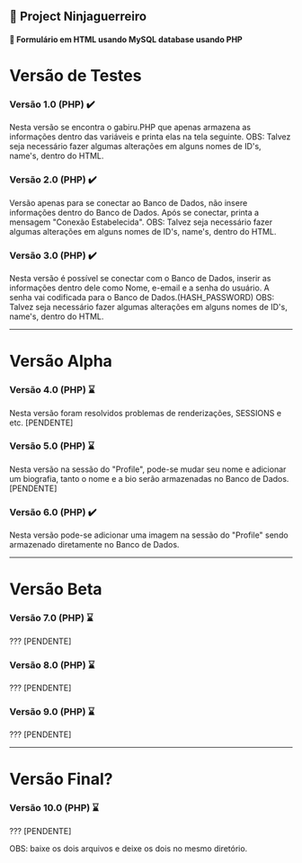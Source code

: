 ## 📝 Project Ninjaguerreiro

#### 📜 Formulário em HTML usando MySQL database usando PHP

# Versão de Testes

### Versão 1.0 (PHP) ✔️
Nesta versão se encontra o gabiru.PHP que apenas armazena as informações dentro das variáveis e printa elas na tela seguinte.
OBS: Talvez seja necessário fazer algumas alterações em alguns nomes de ID's, name's, dentro do HTML.

### Versão 2.0 (PHP) ✔️

Versão apenas para se conectar ao Banco de Dados, não insere informações dentro do Banco de Dados. Após se conectar, printa a mensagem "Conexão Estabelecida". 
OBS: Talvez seja necessário fazer algumas alterações em alguns nomes de ID's, name's, dentro do HTML.

### Versão 3.0 (PHP) ✔️

Nesta versão é possível se conectar com o Banco de Dados, inserir as informações dentro dele como Nome, e-email e a senha do usuário. A senha vai codificada para o Banco de Dados.(HASH_PASSWORD)
OBS: Talvez seja necessário fazer algumas alterações em alguns nomes de ID's, name's, dentro do HTML.

--- 

# Versão Alpha

### Versão 4.0 (PHP) ⌛

Nesta versão foram resolvidos problemas de renderizações, SESSIONS e etc.
[PENDENTE]


### Versão 5.0 (PHP) ⌛

Nesta versão na sessão do "Profile", pode-se mudar seu nome e adicionar um biografia, tanto o nome e a bio serão armazenadas no Banco de Dados.
[PENDENTE]

### Versão 6.0 (PHP) ✔️ 

Nesta versão pode-se adicionar uma imagem na sessão do "Profile" sendo armazenado diretamente no Banco de Dados.

---

# Versão Beta

### Versão 7.0 (PHP) ⌛

???
[PENDENTE]

### Versão 8.0 (PHP) ⌛

???
[PENDENTE]

### Versão 9.0 (PHP) ⌛ 

???
[PENDENTE]

---

# Versão Final?

### Versão 10.0 (PHP) ⌛ 

???
[PENDENTE]

OBS: baixe os dois arquivos e deixe os dois no mesmo diretório.
